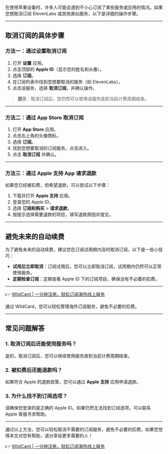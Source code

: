 在使用苹果设备时，许多人可能会遇到不小心订阅了某些服务或应用的情况。如果您想取消订阅 ElevenLabs 或其他类似服务，以下是详细的操作步骤。

---

## 取消订阅的具体步骤

### 方法一：通过设置取消订阅
1. 打开 **设置** 应用。
2. 点击顶部的 **Apple ID**（显示您的姓名和头像）。
3. 选择 **订阅**。
4. 在订阅列表中找到您想要取消的服务（如 ElevenLabs）。
5. 点击该服务，选择 **取消订阅**，并确认操作。

> **提示**：取消订阅后，您仍然可以使用该服务直到当前计费周期结束。

---

### 方法二：通过 App Store 取消订阅
1. 打开 **App Store** 应用。
2. 点击右上角的头像图标。
3. 选择 **订阅**。
4. 找到您想要取消的订阅服务，点击进入。
5. 点击 **取消订阅** 并确认。

---

### 方法三：通过 Apple 支持 App 请求退款
如果您已经被扣费，但希望退款，可以尝试以下步骤：
1. 下载并打开 **Apple 支持** 应用。
2. 登录您的 Apple ID。
3. 选择 **订阅和购买** > **请求退款**。
4. 按提示选择需要退款的项目，填写退款原因并提交。

---

## 避免未来的自动续费
为了避免未来的自动续费，建议您在订阅试用期内及时取消订阅。以下是一些小技巧：
- **试用后立即取消**：订阅试用后，您可以立即取消订阅，试用期内仍然可以正常使用服务。
- **定期检查订阅**：定期查看 Apple ID 下的订阅项目，确保没有不必要的扣费。

---

👉 [WildCard | 一分钟注册，轻松订阅海外线上服务](https://bit.ly/bewildcard)

通过 WildCard，您可以轻松管理海外订阅服务，避免不必要的扣费。

---

## 常见问题解答

### 1. 取消订阅后还能使用服务吗？
是的，取消订阅后，您可以继续使用服务直到当前计费周期结束。

### 2. 被扣费后还能退款吗？
如果符合 Apple 的退款政策，您可以通过 **Apple 支持** 应用申请退款。

### 3. 为什么找不到订阅选项？
请确保您登录的是正确的 Apple ID。如果仍然无法找到订阅选项，可以联系 Apple 客服寻求帮助。

---

通过以上方法，您可以轻松取消不需要的订阅服务，避免不必要的扣费。如果您觉得本文对您有帮助，请分享给更多需要的人！

👉 [WildCard | 一分钟注册，轻松订阅海外线上服务](https://bit.ly/bewildcard)